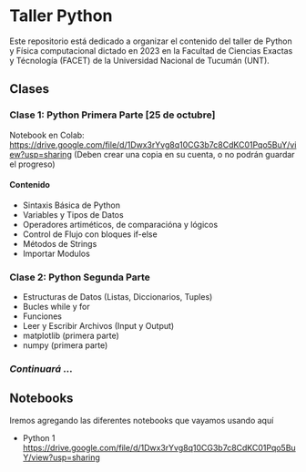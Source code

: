 # Taller Python

Este repositorio está dedicado a organizar el contenido del taller de Python y Física computacional dictado en 2023 en la Facultad de Ciencias Exactas y Técnología (FACET) de la Universidad Nacional de Tucumán (UNT).


## Clases

### Clase 1: Python Primera Parte [25 de octubre]



Notebook en Colab: https://drive.google.com/file/d/1Dwx3rYvg8q10CG3b7c8CdKC01Pqo5BuY/view?usp=sharing (Deben crear una copia en su cuenta, o no podrán guardar el progreso)
#### Contenido

* Sintaxis Básica de Python
* Variables y Tipos de Datos
* Operadores artiméticos, de comparacióna y lógicos
* Control de Flujo con bloques if-else
* Métodos de Strings
* Importar Modulos



### Clase 2: Python Segunda Parte

* Estructuras de Datos (Listas, Diccionarios, Tuples)
* Bucles while y for
* Funciones
* Leer y Escribir Archivos (Input y Output)
* matplotlib (primera parte)
* numpy (primera parte)

### _Continuará_ ...



## Notebooks

Iremos agregando las diferentes notebooks que vayamos usando aquí
* Python 1 https://drive.google.com/file/d/1Dwx3rYvg8q10CG3b7c8CdKC01Pqo5BuY/view?usp=sharing